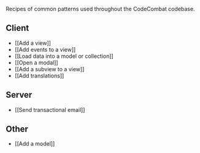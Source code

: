 Recipes of common patterns used throughout the CodeCombat codebase.

## Client
* [[Add a view]]
* [[Add events to a view]]
* [[Load data into a model or collection]]
* [[Open a modal]]
* [[Add a subview to a view]]
* [[Add translations]]

## Server
* [[Send transactional email]]

## Other
* [[Add a model]]